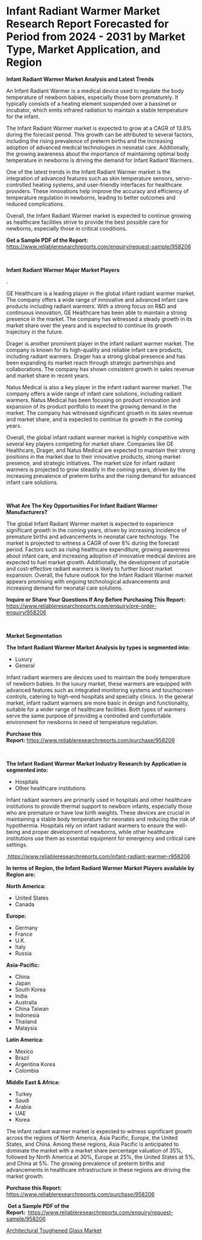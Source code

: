 <p><h1>Infant Radiant Warmer Market Research Report Forecasted for Period from 2024 -  2031 by Market Type, Market Application, and Region</h1></p><p><strong>Infant Radiant Warmer Market Analysis and Latest Trends</strong></p>
<p><p>An Infant Radiant Warmer is a medical device used to regulate the body temperature of newborn babies, especially those born prematurely. It typically consists of a heating element suspended over a bassinet or incubator, which emits infrared radiation to maintain a stable temperature for the infant.</p><p>The Infant Radiant Warmer market is expected to grow at a CAGR of 13.8% during the forecast period. This growth can be attributed to several factors, including the rising prevalence of preterm births and the increasing adoption of advanced medical technologies in neonatal care. Additionally, the growing awareness about the importance of maintaining optimal body temperature in newborns is driving the demand for Infant Radiant Warmers.</p><p>One of the latest trends in the Infant Radiant Warmer market is the integration of advanced features such as skin temperature sensors, servo-controlled heating systems, and user-friendly interfaces for healthcare providers. These innovations help improve the accuracy and efficiency of temperature regulation in newborns, leading to better outcomes and reduced complications.</p><p>Overall, the Infant Radiant Warmer market is expected to continue growing as healthcare facilities strive to provide the best possible care for newborns, especially those in critical conditions.</p></p>
<p><strong>Get a Sample PDF of the Report:&nbsp;</strong> <a href="https://www.reliableresearchreports.com/enquiry/request-sample/958206">https://www.reliableresearchreports.com/enquiry/request-sample/958206</a></p>
<p>&nbsp;</p>
<p><strong>Infant Radiant Warmer Major Market Players</strong></p>
<p><p>.</p><p>GE Healthcare is a leading player in the global infant radiant warmer market. The company offers a wide range of innovative and advanced infant care products including radiant warmers. With a strong focus on R&D and continuous innovation, GE Healthcare has been able to maintain a strong presence in the market. The company has witnessed a steady growth in its market share over the years and is expected to continue its growth trajectory in the future.</p><p>Drager is another prominent player in the infant radiant warmer market. The company is known for its high-quality and reliable infant care products, including radiant warmers. Drager has a strong global presence and has been expanding its market reach through strategic partnerships and collaborations. The company has shown consistent growth in sales revenue and market share in recent years.</p><p>Natus Medical is also a key player in the infant radiant warmer market. The company offers a wide range of infant care solutions, including radiant warmers. Natus Medical has been focusing on product innovation and expansion of its product portfolio to meet the growing demand in the market. The company has witnessed significant growth in its sales revenue and market share, and is expected to continue its growth in the coming years.</p><p>Overall, the global infant radiant warmer market is highly competitive with several key players competing for market share. Companies like GE Healthcare, Drager, and Natus Medical are expected to maintain their strong positions in the market due to their innovative products, strong market presence, and strategic initiatives. The market size for infant radiant warmers is projected to grow steadily in the coming years, driven by the increasing prevalence of preterm births and the rising demand for advanced infant care solutions.</p></p>
<p>&nbsp;</p>
<p><strong>What Are The Key Opportunities For Infant Radiant Warmer Manufacturers?</strong></p>
<p><p>The global Infant Radiant Warmer market is expected to experience significant growth in the coming years, driven by increasing incidence of premature births and advancements in neonatal care technology. The market is projected to witness a CAGR of over 6% during the forecast period. Factors such as rising healthcare expenditure, growing awareness about infant care, and increasing adoption of innovative medical devices are expected to fuel market growth. Additionally, the development of portable and cost-effective radiant warmers is likely to further boost market expansion. Overall, the future outlook for the Infant Radiant Warmer market appears promising with ongoing technological advancements and increasing demand for neonatal care solutions.</p></p>
<p><strong>Inquire or Share Your Questions If Any Before Purchasing This Report:</strong> <a href="https://www.reliableresearchreports.com/enquiry/pre-order-enquiry/958206">https://www.reliableresearchreports.com/enquiry/pre-order-enquiry/958206</a></p>
<p>&nbsp;</p>
<p><strong>Market Segmentation</strong></p>
<p><strong>The Infant Radiant Warmer Market Analysis by types is segmented into:</strong></p>
<p><ul><li>Luxury</li><li>General</li></ul></p>
<p><p>Infant radiant warmers are devices used to maintain the body temperature of newborn babies. In the luxury market, these warmers are equipped with advanced features such as integrated monitoring systems and touchscreen controls, catering to high-end hospitals and specialty clinics. In the general market, infant radiant warmers are more basic in design and functionality, suitable for a wider range of healthcare facilities. Both types of warmers serve the same purpose of providing a controlled and comfortable environment for newborns in need of temperature regulation.</p></p>
<p><strong>Purchase this Report:&nbsp;</strong><a href="https://www.reliableresearchreports.com/purchase/958206">https://www.reliableresearchreports.com/purchase/958206</a></p>
<p>&nbsp;</p>
<p><strong>The Infant Radiant Warmer Market Industry Research by Application is segmented into:</strong></p>
<p><ul><li>Hospitals</li><li>Other healthcare institutions</li></ul></p>
<p><p>Infant radiant warmers are primarily used in hospitals and other healthcare institutions to provide thermal support to newborn infants, especially those who are premature or have low birth weights. These devices are crucial in maintaining a stable body temperature for neonates and reducing the risk of hypothermia. Hospitals rely on infant radiant warmers to ensure the well-being and proper development of newborns, while other healthcare institutions use them as essential equipment for emergency and critical care settings.</p></p>
<p><a href="https://www.reliableresearchreports.com/infant-radiant-warmer-r958206">&nbsp;https://www.reliableresearchreports.com/infant-radiant-warmer-r958206</a></p>
<p><strong>In terms of Region, the Infant Radiant Warmer Market Players available by Region are:</strong></p>
<p>
    <p> <strong> North America: </strong>
        <ul>
            <li>United States</li>
            <li>Canada</li>
        </ul>
        </p> 
    <p> <strong> Europe: </strong>
        <ul>
            <li>Germany</li>
            <li>France</li>
            <li>U.K.</li>
            <li>Italy</li>
            <li>Russia</li>
        </ul>
        </p> 
    <p> <strong> Asia-Pacific: </strong>
        <ul>
            <li>China</li>
            <li>Japan</li>
            <li>South Korea</li>
            <li>India</li>
            <li>Australia</li>
            <li>China Taiwan</li>
            <li>Indonesia</li>
            <li>Thailand</li>
            <li>Malaysia</li>
        </ul>
        </p> 
    <p> <strong> Latin America: </strong>
        <ul>
            <li>Mexico</li>
            <li>Brazil</li>
            <li>Argentina Korea</li>
            <li>Colombia</li>
        </ul>
        </p> 
    <p> <strong> Middle East & Africa: </strong>
        <ul>
            <li>Turkey</li>
            <li>Saudi</li>
            <li>Arabia</li>
            <li>UAE</li>
            <li>Korea</li>
        </ul>
    </p>
    </p>
<p><p>The infant radiant warmer market is expected to witness significant growth across the regions of North America, Asia Pacific, Europe, the United States, and China. Among these regions, Asia Pacific is anticipated to dominate the market with a market share percentage valuation of 35%, followed by North America at 30%, Europe at 25%, the United States at 5%, and China at 5%. The growing prevalence of preterm births and advancements in healthcare infrastructure in these regions are driving the market growth.</p></p>
<p><strong>Purchase this Report: </strong><a href="https://www.reliableresearchreports.com/purchase/958206">https://www.reliableresearchreports.com/purchase/958206</a></p>
<p>&nbsp;<strong>Get a Sample PDF of the Report:&nbsp;&nbsp;</strong><a href="https://www.reliableresearchreports.com/enquiry/request-sample/958206">https://www.reliableresearchreports.com/enquiry/request-sample/958206</a></p>
<p><strong></strong></p>
<p><p><a href="https://issuu.com/reportprime-2/docs/architectural-toughened-glass-market-size-2030.ppt">Architectural Toughened Glass Market</a></p></p>